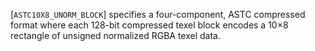 [`ASTC10X8_UNORM_BLOCK`] specifies a four-component, ASTC
compressed format where each 128-bit compressed texel block encodes a
10×8 rectangle of unsigned normalized RGBA texel data.